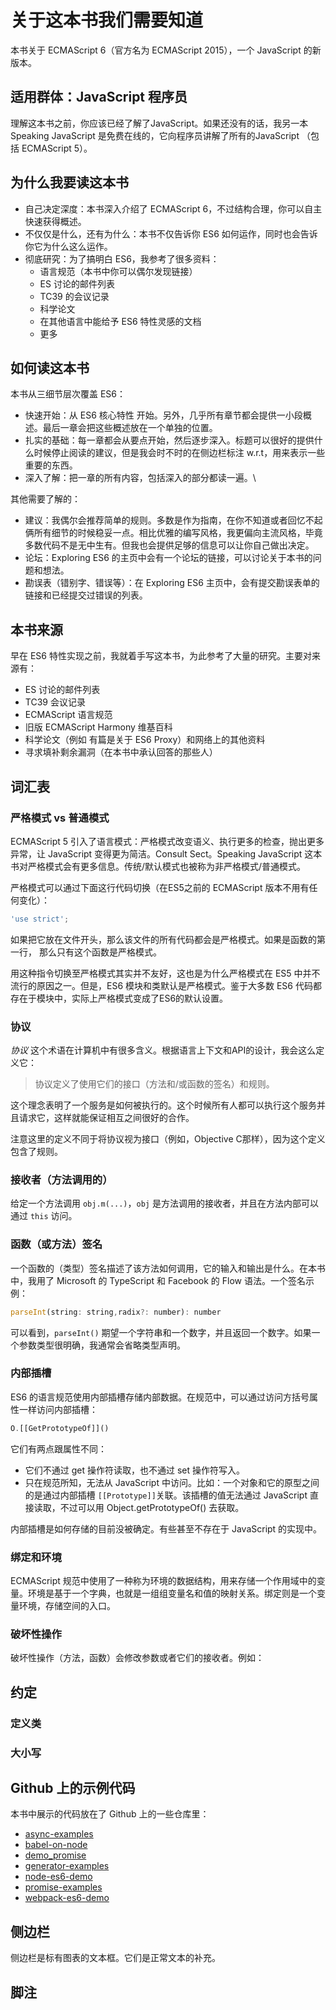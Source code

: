 # 关于这本书我们需要知道

本书关于 ECMAScript 6（官方名为 ECMAScript 2015），一个 JavaScript 的新版本。

## 适用群体：JavaScript 程序员

理解这本书之前，你应该已经了解了JavaScript。如果还没有的话，我另一本 Speaking JavaScript 是免费在线的，它向程序员讲解了所有的JavaScript （包括 ECMAScript 5）。

## 为什么我要读这本书

* 自己决定深度：本书深入介绍了 ECMAScript 6，不过结构合理，你可以自主快速获得概述。
* 不仅仅是什么，还有为什么：本书不仅告诉你 ES6 如何运作，同时也会告诉你它为什么这么运作。
* 彻底研究：为了搞明白 ES6，我参考了很多资料：
  * 语言规范（本书中你可以偶尔发现链接）
  * ES 讨论的邮件列表
  * TC39 的会议记录
  * 科学论文
  * 在其他语言中能给予 ES6 特性灵感的文档
  * 更多

## 如何读这本书

本书从三细节层次覆盖 ES6：

* 快速开始：从 ES6 核心特性 开始。另外，几乎所有章节都会提供一小段概述。最后一章会把这些概述放在一个单独的位置。
* 扎实的基础：每一章都会从要点开始，然后逐步深入。标题可以很好的提供什么时候停止阅读的建议，但是我会时不时的在侧边栏标注 w.r.t，用来表示一些重要的东西。
* 深入了解：把一章的所有内容，包括深入的部分都读一遍。\


其他需要了解的：

* 建议：我偶尔会推荐简单的规则。多数是作为指南，在你不知道或者回忆不起俩所有细节的时候稳妥一点。相比优雅的编写风格，我更偏向主流风格，毕竟多数代码不是无中生有。但我也会提供足够的信息可以让你自己做出决定。
* 论坛：Exploring ES6 的主页中会有一个论坛的链接，可以讨论关于本书的问题和想法。
* 勘误表（错别字、错误等）：在 Exploring ES6 主页中，会有提交勘误表单的链接和已经提交过错误的列表。

## 本书来源

早在 ES6 特性实现之前，我就着手写这本书，为此参考了大量的研究。主要对来源有：

* ES 讨论的邮件列表
* TC39 会议记录
* ECMAScript 语言规范
* 旧版 ECMAScript Harmony 维基百科
* 科学论文（例如 有篇是关于 ES6 Proxy）和网络上的其他资料
* 寻求填补剩余漏洞（在本书中承认回答的那些人）

## 词汇表

### 严格模式 vs 普通模式

ECMAScript 5 引入了语言模式：严格模式改变语义、执行更多的检查，抛出更多异常，让 JavaScript 变得更为简洁。Consult Sect。Speaking JavaScript 这本书对严格模式会有更多信息。传统/默认模式也被称为非严格模式/普通模式。

严格模式可以通过下面这行代码切换（在ES5之前的 ECMAScript 版本不用有任何变化）：

```javascript
'use strict';
```

如果把它放在文件开头，那么该文件的所有代码都会是严格模式。如果是函数的第一行， 那么只有这个函数是严格模式。

用这种指令切换至严格模式其实并不友好，这也是为什么严格模式在 ES5 中并不流行的原因之一。但是，ES6 模块和类默认是严格模式。鉴于大多数 ES6 代码都存在于模块中，实际上严格模式变成了ES6的默认设置。

### 协议

_协议_ 这个术语在计算机中有很多含义。根据语言上下文和API的设计，我会这么定义它：

> 协议定义了使用它们的接口（方法和/或函数的签名）和规则。

这个理念表明了一个服务是如何被执行的。这个时候所有人都可以执行这个服务并且请求它，这样就能保证相互之间很好的合作。

注意这里的定义不同于将协议视为接口（例如，Objective C那样），因为这个定义包含了规则。

### 接收者（方法调用的）

给定一个方法调用 `obj.m(...)`，`obj` 是方法调用的接收者，并且在方法内部可以通过 `this` 访问。

### 函数（或方法）签名

一个函数的（类型）签名描述了该方法如何调用，它的输入和输出是什么。在本书中，我用了 Microsoft 的 TypeScript 和 Facebook 的 Flow 语法。一个签名示例：

```javascript
parseInt(string: string,radix?: number): number
```

可以看到，`parseInt()` 期望一个字符串和一个数字，并且返回一个数字。如果一个参数类型很明确，我通常会省略类型声明。

### 内部插槽

ES6 的语言规范使用内部插槽存储内部数据。在规范中，可以通过访问方括号属性一样访问内部插槽：

```javascript
O.[[GetPrototypeOf]]()
```

它们有两点跟属性不同：

* 它们不通过 get 操作符读取，也不通过 set 操作符写入。
* 只在规范所知，无法从 JavaScript 中访问。比如：一个对象和它的原型之间的是通过内部插槽 `[[Prototype]]`关联。该插槽的值无法通过 JavaScript 直接读取，不过可以用 Object.getPrototypeOf() 去获取。

内部插槽是如何存储的目前没被确定。有些甚至不存在于 JavaScript 的实现中。

### 绑定和环境

ECMAScript 规范中使用了一种称为环境的数据结构，用来存储一个作用域中的变量。环境是基于一个字典，也就是一组组变量名和值的映射关系。绑定则是一个变量环境，存储空间的入口。

### 破坏性操作

破坏性操作（方法，函数）会修改参数或者它们的接收者。例如：

## 约定

### 定义类

### 大小写

## Github 上的示例代码

本书中展示的代码放在了 Github 上的一些仓库里：

* [async-examples](https://github.com/rauschma/async-examples)
* [babel-on-node](https://github.com/rauschma/babel-on-node)
* [demo\_promise](https://github.com/rauschma/demo\_promise)
* [generator-examples](https://github.com/rauschma/generator-examples)
* [node-es6-demo](https://github.com/rauschma/node-es6-demo)
* [promise-examples](https://github.com/rauschma/promise-examples)
* [webpack-es6-demo](https://github.com/rauschma/webpack-es6-demo)

## 侧边栏

侧边栏是标有图表的文本框。它们是正常文本的补充。

## 脚注
